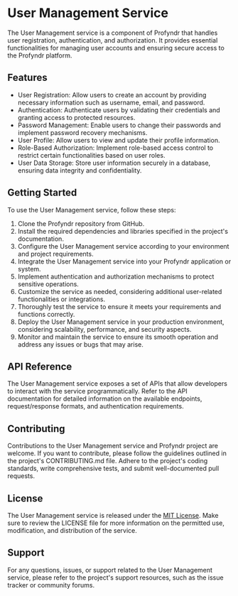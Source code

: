 # User Management Service

The User Management service is a component of Profyndr that handles user registration, authentication, and authorization. It provides essential functionalities for managing user accounts and ensuring secure access to the Profyndr platform.

## Features

- User Registration: Allow users to create an account by providing necessary information such as username, email, and password.
- Authentication: Authenticate users by validating their credentials and granting access to protected resources.
- Password Management: Enable users to change their passwords and implement password recovery mechanisms.
- User Profile: Allow users to view and update their profile information.
- Role-Based Authorization: Implement role-based access control to restrict certain functionalities based on user roles.
- User Data Storage: Store user information securely in a database, ensuring data integrity and confidentiality.

## Getting Started

To use the User Management service, follow these steps:

1. Clone the Profyndr repository from GitHub.
2. Install the required dependencies and libraries specified in the project's documentation.
3. Configure the User Management service according to your environment and project requirements.
4. Integrate the User Management service into your Profyndr application or system.
5. Implement authentication and authorization mechanisms to protect sensitive operations.
6. Customize the service as needed, considering additional user-related functionalities or integrations.
7. Thoroughly test the service to ensure it meets your requirements and functions correctly.
8. Deploy the User Management service in your production environment, considering scalability, performance, and security aspects.
9. Monitor and maintain the service to ensure its smooth operation and address any issues or bugs that may arise.

## API Reference

The User Management service exposes a set of APIs that allow developers to interact with the service programmatically. Refer to the API documentation for detailed information on the available endpoints, request/response formats, and authentication requirements.

## Contributing

Contributions to the User Management service and Profyndr project are welcome. If you want to contribute, please follow the guidelines outlined in the project's CONTRIBUTING.md file. Adhere to the project's coding standards, write comprehensive tests, and submit well-documented pull requests.

## License

The User Management service is released under the [MIT License](https://opensource.org/licenses/MIT). Make sure to review the LICENSE file for more information on the permitted use, modification, and distribution of the service.

## Support

For any questions, issues, or support related to the User Management service, please refer to the project's support resources, such as the issue tracker or community forums.